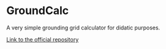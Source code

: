 # GroundCalc
A very simple grounding grid calculator for didatic purposes.

[Link to the official repository](https://github.com/amaurigmartins/groundcalc)
